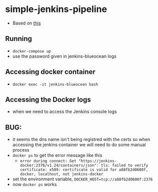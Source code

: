 # simple-jenkins-pipeline

- Based on [this](https://www.jenkins.io/doc/tutorials/build-a-python-app-with-pyinstaller/)

## Running

- `docker-compose up`
- use the password given in jenkins-blueocean logs

## Accessing docker container

- `docker exec -it jenkins-blueocean bash`

## Accessing the Docker logs

- when we need to access the Jenkins console logs

## BUG:

- it seems the dns name isn't being registred with the certs so when accessing the jenkins container we will need to do some manual process
- `docker ps` to get the error message like this
  - `error during connect: Get "https://jenkins-docker:2376/v1.24/containers/json": tls: failed to verify certificate: x509: certificate is valid for a88fb2d0600f, docker, localhost, not jenkins-docker`
- set the environment variable, `DOCKER_HOST=tcp://a88fb2d0600f:2376`
- now `docker ps` works
